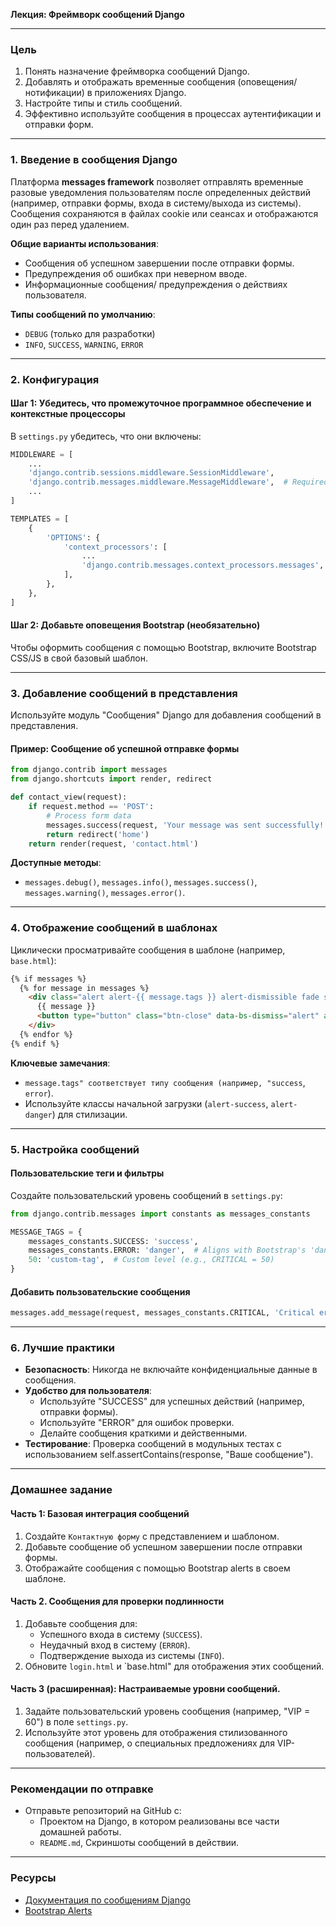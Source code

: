 **Лекция: Фреймворк сообщений Django**  

---

### **Цель**  
1. Понять назначение фреймворка сообщений Django.  
2. Добавлять и отображать временные сообщения (оповещения/нотификации) в приложениях Django.  
3. Настройте типы и стиль сообщений.  
4. Эффективно используйте сообщения в процессах аутентификации и отправки форм.  

---

### **1. Введение в сообщения Django**  
Платформа **messages framework** позволяет отправлять временные разовые уведомления пользователям после определенных действий (например, отправки формы, входа в систему/выхода из системы). Сообщения сохраняются в файлах cookie или сеансах и отображаются один раз перед удалением.  

**Общие варианты использования**:  
- Сообщения об успешном завершении после отправки формы.  
- Предупреждения об ошибках при неверном вводе.  
- Информационные сообщения/ предупреждения о действиях пользователя.  

**Типы сообщений по умолчанию**:  
- `DEBUG` (только для разработки)  
- `INFO`, `SUCCESS`, `WARNING`, `ERROR`  

---

### **2. Конфигурация**  
#### Шаг 1: Убедитесь, что промежуточное программное обеспечение и контекстные процессоры  
В `settings.py` убедитесь, что они включены:  
```python  
MIDDLEWARE = [  
    ...  
    'django.contrib.sessions.middleware.SessionMiddleware',  
    'django.contrib.messages.middleware.MessageMiddleware',  # Required  
    ...  
]  

TEMPLATES = [  
    {  
        'OPTIONS': {  
            'context_processors': [  
                ...  
                'django.contrib.messages.context_processors.messages',  # Required  
            ],  
        },  
    },  
]  
``` 

#### Шаг 2: Добавьте оповещения Bootstrap (необязательно)  
Чтобы оформить сообщения с помощью Bootstrap, включите Bootstrap CSS/JS в свой базовый шаблон.  

---

### **3. Добавление сообщений в представления**  
Используйте модуль "Сообщения" Django для добавления сообщений в представления.  

#### Пример: Сообщение об успешной отправке формы  
```python  
from django.contrib import messages  
from django.shortcuts import render, redirect  

def contact_view(request):  
    if request.method == 'POST':  
        # Process form data  
        messages.success(request, 'Your message was sent successfully!')  
        return redirect('home')  
    return render(request, 'contact.html')  
```    

**Доступные методы**:  
- `messages.debug()`, `messages.info()`, `messages.success()`, `messages.warning()`, `messages.error()`.  

---

### **4. Отображение сообщений в шаблонах**  
Циклически просматривайте сообщения в шаблоне (например, `base.html`):  
```html  
{% if messages %}  
  {% for message in messages %}  
    <div class="alert alert-{{ message.tags }} alert-dismissible fade show" role="alert">  
      {{ message }}  
      <button type="button" class="btn-close" data-bs-dismiss="alert" aria-label="Close"></button>  
    </div>  
  {% endfor %}  
{% endif %}  
``` 

**Ключевые замечания**:  
- `message.tags" соответствует типу сообщения (например, "success`, `error`).  
- Используйте классы начальной загрузки (`alert-success`, `alert-danger`) для стилизации.  

---

### **5. Настройка сообщений**  
#### Пользовательские теги и фильтры  
Создайте пользовательский уровень сообщений в `settings.py`:  
```python  
from django.contrib.messages import constants as messages_constants  

MESSAGE_TAGS = {  
    messages_constants.SUCCESS: 'success',  
    messages_constants.ERROR: 'danger',  # Aligns with Bootstrap's 'danger' class  
    50: 'custom-tag',  # Custom level (e.g., CRITICAL = 50)  
}  
```  

#### Добавить пользовательские сообщения  
```python  
messages.add_message(request, messages_constants.CRITICAL, 'Critical error!')  
```    

---

### **6. Лучшие практики**  
- **Безопасность**: Никогда не включайте конфиденциальные данные в сообщения.  
- **Удобство для пользователя**:  
  - Используйте "SUCCESS" для успешных действий (например, отправки формы).  
  - Используйте "ERROR" для ошибок проверки.  
  - Делайте сообщения краткими и действенными.  
- **Тестирование**: Проверка сообщений в модульных тестах с использованием self.assertContains(response, "Ваше сообщение").  

---

### **Домашнее задание**  

#### **Часть 1: Базовая интеграция сообщений**  
1. Создайте `Контактную форму` с представлением и шаблоном.  
2. Добавьте сообщение об успешном завершении после отправки формы.  
3. Отображайте сообщения с помощью Bootstrap alerts в своем шаблоне.  

#### **Часть 2. Сообщения для проверки подлинности**  
1. Добавьте сообщения для:  
   - Успешного входа в систему (`SUCCESS`).  
   - Неудачный вход в систему (`ERROR`).  
   - Подтверждение выхода из системы (`INFO`).  
2. Обновите `login.html` и `base.html" для отображения этих сообщений.  

#### **Часть 3 (расширенная): Настраиваемые уровни сообщений.**  
1. Задайте пользовательский уровень сообщения (например, "VIP = 60") в поле `settings.py`.  
2. Используйте этот уровень для отображения стилизованного сообщения (например, о специальных предложениях для VIP-пользователей).  

---

### **Рекомендации по отправке**  
- Отправьте репозиторий на GitHub с:  
  - Проектом на Django, в котором реализованы все части домашней работы.  
  - `README.md`, Скриншоты сообщений в действии.  


---

### **Ресурсы**  
- [Документация по сообщениям Django](https://docs.djangoproject.com/en/4.2/ref/contrib/messages/)  
- [Bootstrap Alerts](https://getbootstrap.com/docs/5.3/components/alerts/)  

